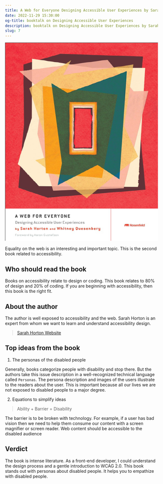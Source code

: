```yaml
---
title: A Web for Everyone Designing Accessible User Experiences by Sarah Horton, Whitney Quesenbery
date: 2022-11-29 15:30:00
og-title: booktalk on Designing Accessible User Experiences
description: booktalk on Designing Accessible User Experiences by Sarah Horton, Whitney Quesenbery
slug: 7
---
```


![](./assets/web-for-everyone.png)

Equality on the web is an interesting and important topic. This is the second book related to accessibility.

## Who should read the book

Books on accessibility relate to design or coding. This book relates to 80% of design and 20% of coding. If you are beginning with accessibility, then this book is the right fit.

## About the author

The author is well exposed to accessibility and the web. Sarah Horton is an expert from whom we want to learn and understand accessibility design.

> [Sarah Horton Website](https://sarahhortondesign.com/)

## Top ideas from the book

1. The personas of the disabled people

Generally, books categorize people with disability and stop there. But the authors take this issue description in a well-recognized technical language called `Personas`. The persona description and images of the users illustrate to the readers about the user. This is important because all our lives we are not exposed to disabled people to a major degree.

2. Equations to simplify ideas

> Ability + Barrier = Disability

The barrier is to be broken with technology. For example, if a user has bad vision then we need to help them consume our content with a screen magnifier or screen reader. Web content should be accessible to the disabled audience

## Verdict

The book is intense literature. As a front-end developer, I could understand the design process and a gentle introduction to WCAG 2.0. This book stands out with personas about disabled people. It helps you to empathize with disabled people.